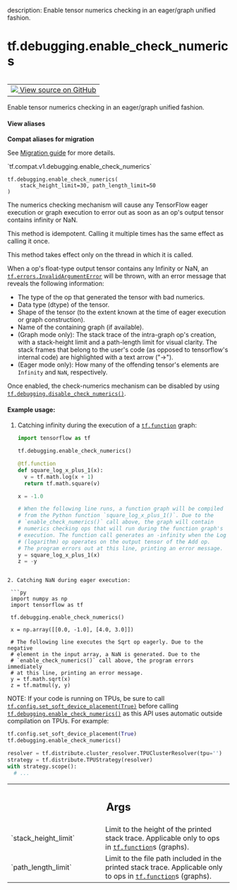description: Enable tensor numerics checking in an eager/graph unified fashion.

<div itemscope itemtype="http://developers.google.com/ReferenceObject">
<meta itemprop="name" content="tf.debugging.enable_check_numerics" />
<meta itemprop="path" content="Stable" />
</div>

# tf.debugging.enable_check_numerics

<!-- Insert buttons and diff -->

<table class="tfo-notebook-buttons tfo-api nocontent" align="left">
<td>
  <a target="_blank" href="https://github.com/tensorflow/tensorflow/blob/r2.4/tensorflow/python/debug/lib/check_numerics_callback.py#L338-L444">
    <img src="https://www.tensorflow.org/images/GitHub-Mark-32px.png" />
    View source on GitHub
  </a>
</td>
</table>



Enable tensor numerics checking in an eager/graph unified fashion.

<section class="expandable">
  <h4 class="showalways">View aliases</h4>
  <p>
<b>Compat aliases for migration</b>
<p>See
<a href="https://www.tensorflow.org/guide/migrate">Migration guide</a> for
more details.</p>
<p>`tf.compat.v1.debugging.enable_check_numerics`</p>
</p>
</section>

<pre class="devsite-click-to-copy prettyprint lang-py tfo-signature-link">
<code>tf.debugging.enable_check_numerics(
    stack_height_limit=30, path_length_limit=50
)
</code></pre>



<!-- Placeholder for "Used in" -->

The numerics checking mechanism will cause any TensorFlow eager execution or
graph execution to error out as soon as an op's output tensor contains
infinity or NaN.

This method is idempotent. Calling it multiple times has the same effect
as calling it once.

This method takes effect only on the thread in which it is called.

When a op's float-type output tensor contains any Infinity or NaN, an
<a href="../../tf/errors/InvalidArgumentError.md"><code>tf.errors.InvalidArgumentError</code></a> will be thrown, with an error message that
reveals the following information:
  - The type of the op that generated the tensor with bad numerics.
  - Data type (dtype) of the tensor.
  - Shape of the tensor (to the extent known at the time of eager execution
    or graph construction).
  - Name of the containing graph (if available).
  - (Graph mode only): The stack trace of the intra-graph op's creation,
    with a stack-height limit and a path-length limit for visual clarity.
    The stack frames that belong to the user's code (as opposed to
    tensorflow's internal code) are highlighted with a text arrow ("->").
  - (Eager mode only): How many of the offending tensor's elements are
    `Infinity` and `NaN`, respectively.

Once enabled, the check-numerics mechanism can be disabled by using
<a href="../../tf/debugging/disable_check_numerics.md"><code>tf.debugging.disable_check_numerics()</code></a>.

#### Example usage:



1. Catching infinity during the execution of a <a href="../../tf/function.md"><code>tf.function</code></a> graph:

   ```py
   import tensorflow as tf

   tf.debugging.enable_check_numerics()

   @tf.function
   def square_log_x_plus_1(x):
     v = tf.math.log(x + 1)
     return tf.math.square(v)

   x = -1.0

   # When the following line runs, a function graph will be compiled
   # from the Python function `square_log_x_plus_1()`. Due to the
   # `enable_check_numerics()` call above, the graph will contain
   # numerics checking ops that will run during the function graph's
   # execution. The function call generates an -infinity when the Log
   # (logarithm) op operates on the output tensor of the Add op.
   # The program errors out at this line, printing an error message.
   y = square_log_x_plus_1(x)
   z = -y
  ```

2. Catching NaN during eager execution:

   ```py
   import numpy as np
   import tensorflow as tf

   tf.debugging.enable_check_numerics()

   x = np.array([[0.0, -1.0], [4.0, 3.0]])

   # The following line executes the Sqrt op eagerly. Due to the negative
   # element in the input array, a NaN is generated. Due to the
   # `enable_check_numerics()` call above, the program errors immediately
   # at this line, printing an error message.
   y = tf.math.sqrt(x)
   z = tf.matmul(y, y)
   ```

NOTE: If your code is running on TPUs, be sure to call
<a href="../../tf/config/set_soft_device_placement.md"><code>tf.config.set_soft_device_placement(True)</code></a> before calling
<a href="../../tf/debugging/enable_check_numerics.md"><code>tf.debugging.enable_check_numerics()</code></a> as this API uses automatic outside
compilation on TPUs. For example:

```py
tf.config.set_soft_device_placement(True)
tf.debugging.enable_check_numerics()

resolver = tf.distribute.cluster_resolver.TPUClusterResolver(tpu='')
strategy = tf.distribute.TPUStrategy(resolver)
with strategy.scope():
  # ...
```

<!-- Tabular view -->
 <table class="responsive fixed orange">
<colgroup><col width="214px"><col></colgroup>
<tr><th colspan="2"><h2 class="add-link">Args</h2></th></tr>

<tr>
<td>
`stack_height_limit`
</td>
<td>
Limit to the height of the printed stack trace.
Applicable only to ops in <a href="../../tf/function.md"><code>tf.function</code></a>s (graphs).
</td>
</tr><tr>
<td>
`path_length_limit`
</td>
<td>
Limit to the file path included in the printed stack
trace. Applicable only to ops in <a href="../../tf/function.md"><code>tf.function</code></a>s (graphs).
</td>
</tr>
</table>

